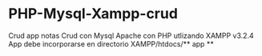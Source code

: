 # PHP-Mysql-Xampp-crud
Crud app notas
Crud con Mysql Apache con PHP utlizando XAMPP v3.2.4
App debe incorporarse en directorio XAMPP/htdocs/** app **
